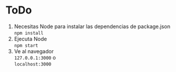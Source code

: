 # ToDo

1. Necesitas Node para instalar las dependencias de package.json  
```npm install```
2. Ejecuta Node  
```npm start```
3. Ve al navegador  
```127.0.0.1:3000``` o  
```localhost:3000```
